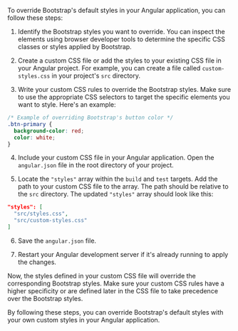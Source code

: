 To override Bootstrap's default styles in your Angular application, you can follow these steps:

1. Identify the Bootstrap styles you want to override. You can inspect the elements using browser developer tools to determine the specific CSS classes or styles applied by Bootstrap.

2. Create a custom CSS file or add the styles to your existing CSS file in your Angular project. For example, you can create a file called `custom-styles.css` in your project's `src` directory.

3. Write your custom CSS rules to override the Bootstrap styles. Make sure to use the appropriate CSS selectors to target the specific elements you want to style. Here's an example:

```css
/* Example of overriding Bootstrap's button color */
.btn-primary {
  background-color: red;
  color: white;
}
```

4. Include your custom CSS file in your Angular application. Open the `angular.json` file in the root directory of your project.

5. Locate the `"styles"` array within the `build` and `test` targets. Add the path to your custom CSS file to the array. The path should be relative to the `src` directory. The updated `"styles"` array should look like this:

```json
"styles": [
  "src/styles.css",
  "src/custom-styles.css"
]
```

6. Save the `angular.json` file.

7. Restart your Angular development server if it's already running to apply the changes.

Now, the styles defined in your custom CSS file will override the corresponding Bootstrap styles. Make sure your custom CSS rules have a higher specificity or are defined later in the CSS file to take precedence over the Bootstrap styles.

By following these steps, you can override Bootstrap's default styles with your own custom styles in your Angular application.